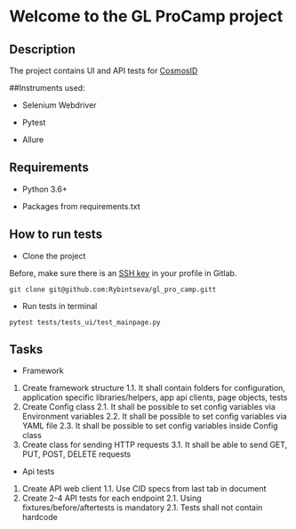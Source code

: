# Welcome to the GL ProCamp project

## Description

The project contains UI and API tests for [CosmosID](https://www.cosmosid.com/)

##Instruments used:

* Selenium Webdriver

* Pytest

* Allure

## Requirements

* Python 3.6+

* Packages from requirements.txt

## How to run tests

* Clone the project

Before, make sure there is an [SSH key](https://gitlab.com/profile/keys) in your profile in Gitlab.

`git clone git@github.com:Rybintseva/gl_pro_camp.gitt`

* Run tests in terminal

`pytest tests/tests_ui/test_mainpage.py`

## Tasks

* Framework
1. Create framework structure
1.1. It shall contain folders for configuration, application specific libraries/helpers, app api clients, page objects, tests
2. Create Config class
2.1. It shall be possible to set config variables via Environment variables
2.2. It shall be possible to set config variables via YAML file
2.3. It shall be possible to set config variables inside Config class
3. Create class for sending HTTP requests 
3.1. It shall be able to send GET, PUT, POST, DELETE requests

* Api tests
1. Create API web client 
1.1. Use CID specs from last tab in document
2. Create 2-4 API tests for each endpoint
2.1. Using fixtures/before/aftertests is mandatory
2.1. Tests shall not contain hardcode
